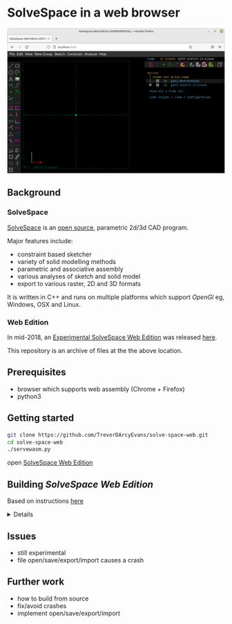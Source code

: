 # SolveSpace in a web browser
![Firefox](screenshot-wasm.png)

## Background
### SolveSpace
[SolveSpace](https://solvespace.com/index.pl) is an [open source](https://github.com/solvespace/solvespace),
parametric 2d/3d CAD program.

Major features include:
* constraint based sketcher
* variety of solid modelling methods
* parametric and associative assembly
* various analyses of sketch and solid model
* export to various raster, 2D and 3D formats

It is written in C++ and runs on multiple platforms which support _OpenGl_ eg, Windows, OSX and Linux.

### Web Edition
In mid-2018, an [Experimental SolveSpace Web Edition](https://solvespace.com/forum.pl?action=viewthread&parent=2369)
was released [here](https://files.whitequark.org/SolveSpace/solvespace.html).

This repository is an archive of files at the the above location.

## Prerequisites
* browser which supports web assembly (Chrome + Firefox)
* python3

## Getting started
```bash
git clone https://github.com/TrevorDArcyEvans/solve-space-web.git
cd solve-space-web
./servewasm.py
```
open [SolveSpace Web Edition](http://localhost:8000/)

## Building _SolveSpace Web Edition_
Based on instructions [here](https://github.com/solvespace/solvespace/tree/emscripten#building-for-web)

<details>

### Install prerequisites
```bash
sudo apt install git build-essential cmake
```

### Install emscripten
* [emscripten](https://emscripten.org/docs/getting_started/downloads.html)

### Open emscripten window
```bash
# Get the emsdk repo
git clone https://github.com/emscripten-core/emsdk.git

# Enter emscripten directory
cd emsdk

# Fetch the latest version of the emsdk (not needed the first time you clone)
git pull

# Download and install the latest SDK tools.
./emsdk install latest

# Make the "latest" SDK "active" for the current user. (writes .emscripten file)
./emsdk activate latest

# Activate PATH and other environment variables in the current terminal
source ./emsdk_env.sh
```

### Build
In an _emscripten_ window, from above step:

```bash
git clone https://github.com/solvespace/solvespace
cd solvespace

# 'Web Edition' code is on a branch
git checkout emscripten

git submodule update --init
mkdir build
cd build
emcmake cmake .. -DCMAKE_BUILD_TYPE=Debug
make
```

</details>

## Issues
* still experimental
* file open/save/export/import causes a crash

## Further work
* how to build from source
* fix/avoid crashes
* implement open/save/export/import

